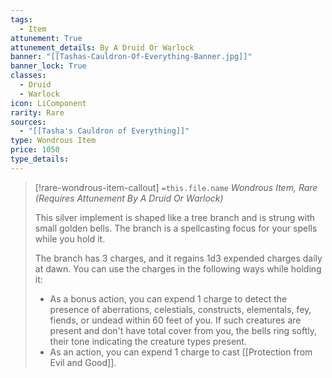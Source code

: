 ```yaml
---
tags:
  - Item
attunement: True
attunement_details: By A Druid Or Warlock
banner: "[[Tashas-Cauldron-Of-Everything-Banner.jpg]]"
banner_lock: True
classes:
  - Druid
  - Warlock
icon: LiComponent
rarity: Rare
sources:
  - "[[Tasha's Cauldron of Everything]]"
type: Wondrous Item
price: 1050
type_details: 
---
```

>[!rare-wondrous-item-callout] `=this.file.name`
>*Wondrous Item, Rare (Requires Attunement By A Druid Or Warlock)*
>
>This silver implement is shaped like a tree branch and is strung with small golden bells. The branch is a spellcasting focus for your spells while you hold it.
>
>The branch has 3 charges, and it regains 1d3 expended charges daily at dawn. You can use the charges in the following ways while holding it:
>
>* As a bonus action, you can expend 1 charge to detect the presence of aberrations, celestials, constructs, elementals, fey, fiends, or undead within 60 feet of you. If such creatures are present and don't have total cover from you, the bells ring softly, their tone indicating the creature types present.
>* As an action, you can expend 1 charge to cast [[Protection from Evil and Good]].
>
>
